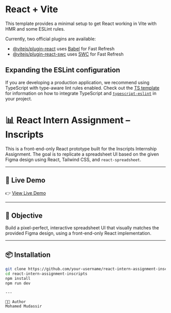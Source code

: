 # React + Vite

This template provides a minimal setup to get React working in Vite with HMR and some ESLint rules.

Currently, two official plugins are available:

- [@vitejs/plugin-react](https://github.com/vitejs/vite-plugin-react/blob/main/packages/plugin-react) uses [Babel](https://babeljs.io/) for Fast Refresh
- [@vitejs/plugin-react-swc](https://github.com/vitejs/vite-plugin-react/blob/main/packages/plugin-react-swc) uses [SWC](https://swc.rs/) for Fast Refresh

## Expanding the ESLint configuration

If you are developing a production application, we recommend using TypeScript with type-aware lint rules enabled. Check out the [TS template](https://github.com/vitejs/vite/tree/main/packages/create-vite/template-react-ts) for information on how to integrate TypeScript and [`typescript-eslint`](https://typescript-eslint.io) in your project.

# 📊 React Intern Assignment – Inscripts

This is a front-end-only React prototype built for the Inscripts Internship Assignment. The goal is to replicate a spreadsheet UI based on the given Figma design using React, Tailwind CSS, and `react-spreadsheet`.

---

## 🚀 Live Demo

👉 [View Live Demo](https://inscripts-intern.netlify.app/)  

---

## 🎯 Objective

Build a pixel-perfect, interactive spreadsheet UI that visually matches the provided Figma design, using a front-end-only React implementation.

---

## 📦 Installation

```bash
git clone https://github.com/your-username/react-intern-assignment-inscripts.git
cd react-intern-assignment-inscripts
npm install
npm run dev

---

👨‍💻 Author
Mohamed Mudassir
